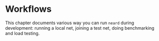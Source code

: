 # Workflows

This chapter documents various way you can run `neard` during development: running a local net, joining a test net, doing benchmarking and load testing. 
